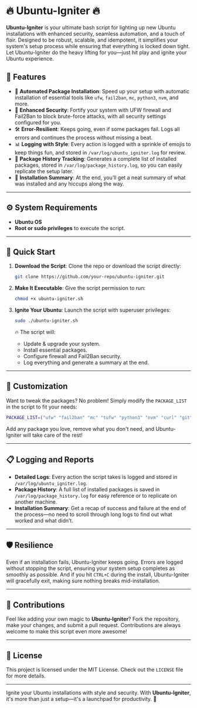 # 🔥 Ubuntu-Igniter 🔥

**Ubuntu-Igniter** is your ultimate bash script for lighting up new Ubuntu installations with enhanced security, seamless automation, and a touch of flair. Designed to be robust, scalable, and idempotent, it simplifies your system's setup process while ensuring that everything is locked down tight. Let Ubuntu-Igniter do the heavy lifting for you—just hit play and ignite your Ubuntu experience.

## 🌟 Features

- 🚀 **Automated Package Installation**: Speed up your setup with automatic installation of essential tools like `ufw`, `fail2ban`, `mc`, `python3`, `nvm`, and more.
- 🔐 **Enhanced Security**: Fortify your system with UFW firewall and Fail2Ban to block brute-force attacks, with all security settings configured for you.
- 🛠️ **Error-Resilient**: Keeps going, even if some packages fail. Logs all errors and continues the process without missing a beat.
- 📊 **Logging with Style**: Every action is logged with a sprinkle of emojis to keep things fun, and stored in `/var/log/ubuntu_igniter.log` for review.
- 📜 **Package History Tracking**: Generates a complete list of installed packages, stored in `/var/log/package_history.log`, so you can easily replicate the setup later.
- 🏁 **Installation Summary**: At the end, you’ll get a neat summary of what was installed and any hiccups along the way.

---

## ⚙️ System Requirements

- **Ubuntu OS**
- **Root or sudo privileges** to execute the script.

---

## 🚀 Quick Start

1. **Download the Script**:
   Clone the repo or download the script directly:
   ```bash
   git clone https://github.com/your-repo/ubuntu-igniter.git
   ```

2. **Make It Executable**:
   Give the script permission to run:
   ```bash
   chmod +x ubuntu-igniter.sh
   ```

3. **Ignite Your Ubuntu**:
   Launch the script with superuser privileges:
   ```bash
   sudo ./ubuntu-igniter.sh
   ```

   🔥 The script will:
   - Update & upgrade your system.
   - Install essential packages.
   - Configure firewall and Fail2Ban security.
   - Log everything and generate a summary at the end.

---

## 🔧 Customization

Want to tweak the packages? No problem! Simply modify the `PACKAGE_LIST` in the script to fit your needs:

```bash
PACKAGE_LIST=("ufw" "fail2ban" "mc" "tufw" "python3" "nvm" "curl" "git" "net-tools")
```

Add any package you love, remove what you don't need, and Ubuntu-Igniter will take care of the rest!

---

## 📋 Logging and Reports

- **Detailed Logs**: Every action the script takes is logged and stored in `/var/log/ubuntu_igniter.log`.
- **Package History**: A full list of installed packages is saved in `/var/log/package_history.log` for easy reference or to replicate on another machine.
- **Installation Summary**: Get a recap of success and failure at the end of the process—no need to scroll through long logs to find out what worked and what didn’t.

---

## 🛡️ Resilience

Even if an installation fails, Ubuntu-Igniter keeps going. Errors are logged without stopping the script, ensuring your system setup completes as smoothly as possible. And if you hit `CTRL+C` during the install, Ubuntu-Igniter will gracefully exit, making sure nothing breaks mid-installation.

---

## 🤝 Contributions

Feel like adding your own magic to **Ubuntu-Igniter**? Fork the repository, make your changes, and submit a pull request. Contributions are always welcome to make this script even more awesome!

---

## 📄 License

This project is licensed under the MIT License. Check out the `LICENSE` file for more details.

---

Ignite your Ubuntu installations with style and security. With **Ubuntu-Igniter**, it's more than just a setup—it's a launchpad for productivity. 🚀
